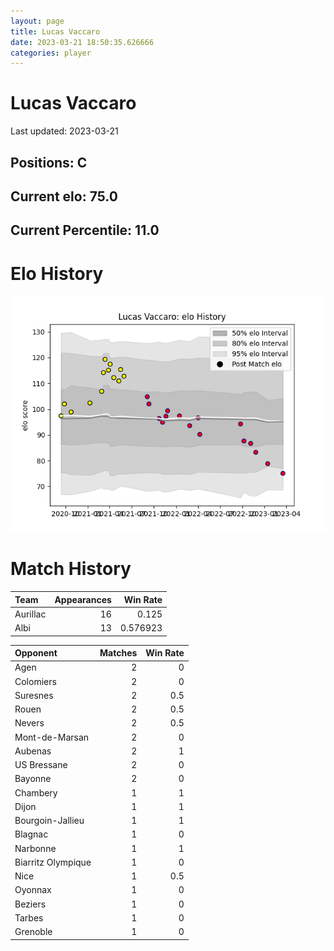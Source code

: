 ```yaml
---  
layout: page  
title: Lucas Vaccaro  
date: 2023-03-21 18:50:35.626666  
categories: player  
---
```

# Lucas Vaccaro


Last updated: 2023-03-21
## Positions: C

## Current elo: 75.0

## Current Percentile: 11.0

# Elo History


![elo history](history_LucasVaccaro.png)
# Match History


| Team     |   Appearances |   Win Rate |
|:---------|--------------:|-----------:|
| Aurillac |            16 |   0.125    |
| Albi     |            13 |   0.576923 |

| Opponent           |   Matches |   Win Rate |
|:-------------------|----------:|-----------:|
| Agen               |         2 |        0   |
| Colomiers          |         2 |        0   |
| Suresnes           |         2 |        0.5 |
| Rouen              |         2 |        0.5 |
| Nevers             |         2 |        0.5 |
| Mont-de-Marsan     |         2 |        0   |
| Aubenas            |         2 |        1   |
| US Bressane        |         2 |        0   |
| Bayonne            |         2 |        0   |
| Chambery           |         1 |        1   |
| Dijon              |         1 |        1   |
| Bourgoin-Jallieu   |         1 |        1   |
| Blagnac            |         1 |        0   |
| Narbonne           |         1 |        1   |
| Biarritz Olympique |         1 |        0   |
| Nice               |         1 |        0.5 |
| Oyonnax            |         1 |        0   |
| Beziers            |         1 |        0   |
| Tarbes             |         1 |        0   |
| Grenoble           |         1 |        0   |